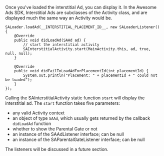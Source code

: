 Once you've loaded the interstitial Ad, you can display it. In the Awesome Ads SDK, Interstitial Ads are subclasses of the Activity class, and are displayed much the same way an Activity would be.

```
SALoader.loadAd(__INTERSTITIAL_PLACEMENT_ID__, new SALoaderListener() {
   	@Override
    public void didLoadAd(SAAd ad) {
     	// start the interstitial activity
    	SAInterstitialActivity.start(MainActivity.this, ad, true, null, null);
    }

    @Override
    public void didFailToLoadAdForPlacementId(int placementId) {
        System.out.println("Placement: " + placementId + " could not be loaded");
    }
});

```

Calling the SAInterstitialActivity static function `start` will display the interstitial ad.
The `start` function takes five parameters:

 * any valid Activity context
 * an object of type `SAAd`, which usually gets returned by the callback `didLoadAd` function
 * whether to show the Parental Gate or not
 * an instance of the SAAdListener interface; can be null
 * an instance of the SAParentalGateListener interface; can be null

The listeners will be discussed in a future section.
